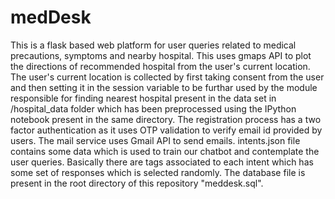 # medDesk
This is a flask based web platform for user queries related to medical precautions, symptoms and nearby hospital. This uses gmaps API to plot the directions of recommended hospital from the user's current location. The user's current location is collected by first taking consent from the user and then setting it in the session variable to be furthar used by the module responsible for finding nearest hospital present in the data set in /hospital_data folder which has been preprocessed using the IPython notebook present in the same directory.
The registration process has a two factor authentication as it uses OTP validation to verify email id provided by users. The mail service uses Gmail API to send emails.
intents.json file contains some data which is used to train our chatbot and contemplate the user queries. Basically there are tags associated to each intent which has some set of responses which is selected randomly. The database file is present in the root directory of this repository "meddesk.sql".

